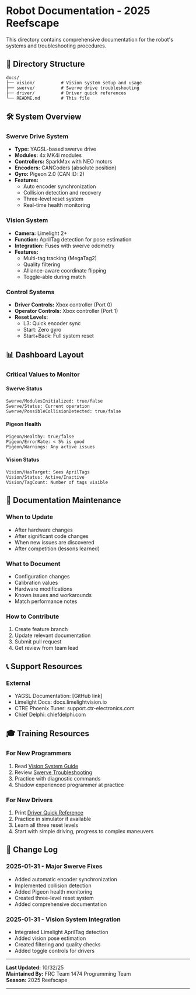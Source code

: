 # Robot Documentation - 2025 Reefscape

This directory contains comprehensive documentation for the robot's systems and troubleshooting procedures.

## 📁 Directory Structure

```
docs/
├── vision/          # Vision system setup and usage
├── swerve/          # Swerve drive troubleshooting
├── driver/          # Driver quick references
└── README.md        # This file
```

## 🛠️ System Overview

### Swerve Drive System
- **Type:** YAGSL-based swerve drive
- **Modules:** 4x MK4i modules
- **Controllers:** SparkMax with NEO motors
- **Encoders:** CANCoders (absolute position)
- **Gyro:** Pigeon 2.0 (CAN ID: 2)
- **Features:**
  - Auto encoder synchronization
  - Collision detection and recovery
  - Three-level reset system
  - Real-time health monitoring

### Vision System
- **Camera:** Limelight 2+
- **Function:** AprilTag detection for pose estimation
- **Integration:** Fuses with swerve odometry
- **Features:**
  - Multi-tag tracking (MegaTag2)
  - Quality filtering
  - Alliance-aware coordinate flipping
  - Toggle-able during match

### Control Systems
- **Driver Controls:** Xbox controller (Port 0)
- **Operator Controls:** Xbox controller (Port 1)
- **Reset Levels:**
  - L3: Quick encoder sync
  - Start: Zero gyro
  - Start+Back: Full system reset

## 📊 Dashboard Layout

### Critical Values to Monitor

#### Swerve Status
```
Swerve/ModulesInitialized: true/false
Swerve/Status: Current operation
Swerve/PossibleCollisionDetected: true/false
```

#### Pigeon Health
```
Pigeon/Healthy: true/false
Pigeon/ErrorRate: < 5% is good
Pigeon/Warnings: Any active issues
```

#### Vision Status
```
Vision/HasTarget: Sees AprilTags
Vision/Status: Active/Inactive
Vision/TagCount: Number of tags visible
```

## 📖 Documentation Maintenance

### When to Update
- After hardware changes
- After significant code changes
- When new issues are discovered
- After competition (lessons learned)

### What to Document
- Configuration changes
- Calibration values
- Hardware modifications
- Known issues and workarounds
- Match performance notes

### How to Contribute
1. Create feature branch
2. Update relevant documentation
3. Submit pull request
4. Get review from team lead

## 📞 Support Resources

### External
- YAGSL Documentation: [GitHub link]
- Limelight Docs: docs.limelightvision.io
- CTRE Phoenix Tuner: support.ctr-electronics.com
- Chief Delphi: chiefdelphi.com

## 🎓 Training Resources

### For New Programmers
1. Read [Vision System Guide](vision/VisionSystemGuide.md)
2. Review [Swerve Troubleshooting](swerve/SwerveTroubleshooting.md)
3. Practice with diagnostic commands
4. Shadow experienced programmer at practice

### For New Drivers
1. Print [Driver Quick Reference](driver/DriverQuickReference.html)
2. Practice in simulator if available
3. Learn all three reset levels
4. Start with simple driving, progress to complex maneuvers

## 📝 Change Log

### 2025-01-31 - Major Swerve Fixes
- Added automatic encoder synchronization
- Implemented collision detection
- Added Pigeon health monitoring
- Created three-level reset system
- Added comprehensive documentation

### 2025-01-31 - Vision System Integration
- Integrated Limelight AprilTag detection
- Added vision pose estimation
- Created filtering and quality checks
- Added toggle controls for drivers

---

**Last Updated:** 10/32/25  
**Maintained By:** FRC Team 1474 Programming Team  
**Season:** 2025 Reefscape

---
